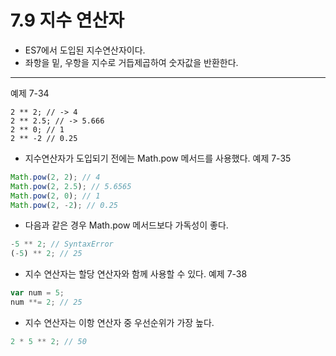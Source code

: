 # 7.9 지수 연산자

- ES7에서 도입된 지수연산자이다.
- 좌항을 밑, 우항을 지수로 거듭제곱하여 숫자값을 반환한다.

---

예제 7-34

```JS
2 ** 2; // -> 4
2 ** 2.5; // -> 5.666
2 ** 0; // 1
2 ** -2 // 0.25
```

- 지수연산자가 도입되기 전에는 Math.pow 메서드를 사용했다.
  예제 7-35

```js
Math.pow(2, 2); // 4
Math.pow(2, 2.5); // 5.6565
Math.pow(2, 0); // 1
Math.pow(2, -2); // 0.25
```

- 다음과 같은 경우 Math.pow 메서드보다 가독성이 좋다.

```js
-5 ** 2; // SyntaxError
(-5) ** 2; // 25
```

- 지수 연산자는 할당 연산자와 함께 사용할 수 있다.
  예제 7-38

```js
var num = 5;
num **= 2; // 25
```

- 지수 연산자는 이항 연산자 중 우선순위가 가장 높다.

```js
2 * 5 ** 2; // 50
```

